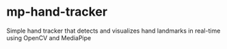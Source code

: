 # mp-hand-tracker
Simple hand tracker that detects and visualizes hand landmarks in real-time using OpenCV and MediaPipe
